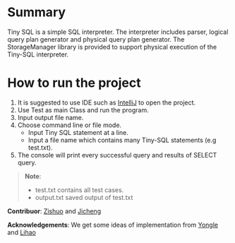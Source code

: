 # Summary
Tiny SQL is a simple SQL interpreter. The interpreter includes parser, logical query plan generator and physical query plan generator. The StorageManager library is provided to support physical execution of the  Tiny-SQL interpreter.

# How to run the project
1.  It is suggested to use IDE such as [IntelliJ](https://www.jetbrains.com/idea/) to open the project.
2.  Use Test as main Class and run the program.
3.  Input output file name.
4.  Choose command line or file mode.
	* Input Tiny SQL statement at a line.
    * Input a file name which contains many Tiny-SQL statements (e.g test.txt).
5.  The console will print every successful query and results of SELECT query.

> **Note**:
> - test.txt contains all test cases.
> - output.txt saved output of test.txt

**Contribuor**: [Zishuo](https://github.com/enoch-lee) and [Jicheng](https://github.com/TonyGongjc)

**Acknowledgements**: We get some ideas of implementation from [Yongle](https://github.com/lyltj2010) and [Lihao](https://github.com/leoloe326)